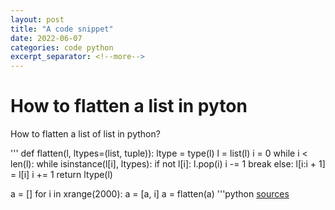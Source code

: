 ```yaml
---
layout: post
title: "A code snippet"
date: 2022-06-07
categories: code python 
excerpt_separator: <!--more-->
---
```


# How to flatten a list in pyton

How to flatten a list of list in python?

<!--more-->
'''
  def flatten(l, ltypes=(list, tuple)):
      ltype = type(l)
      l = list(l)
      i = 0
      while i < len(l):
          while isinstance(l[i], ltypes):
              if not l[i]:
                  l.pop(i)
                  i -= 1
                  break
              else:
                  l[i:i + 1] = l[i]
          i += 1
      return ltype(l)

  a = []
  for i in xrange(2000):
    a = [a, i]
  a = flatten(a)
 '''python
[sources](http://rightfootin.blogspot.com/2006/09/more-on-python-flatten.html)
